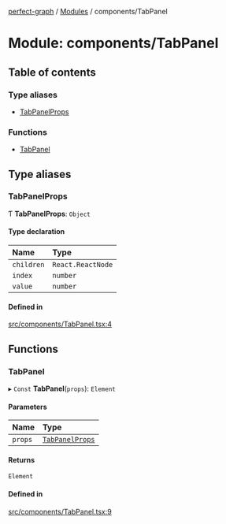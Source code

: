 [perfect-graph](../README.md) / [Modules](../modules.md) / components/TabPanel

# Module: components/TabPanel

## Table of contents

### Type aliases

- [TabPanelProps](components_TabPanel.md#tabpanelprops)

### Functions

- [TabPanel](components_TabPanel.md#tabpanel)

## Type aliases

### TabPanelProps

Ƭ **TabPanelProps**: `Object`

#### Type declaration

| Name | Type |
| :------ | :------ |
| `children` | `React.ReactNode` |
| `index` | `number` |
| `value` | `number` |

#### Defined in

[src/components/TabPanel.tsx:4](https://github.com/MaastrichtU-IDS/perfect-graph/blob/451d41e/src/components/TabPanel.tsx#L4)

## Functions

### TabPanel

▸ `Const` **TabPanel**(`props`): `Element`

#### Parameters

| Name | Type |
| :------ | :------ |
| `props` | [`TabPanelProps`](components_TabPanel.md#tabpanelprops) |

#### Returns

`Element`

#### Defined in

[src/components/TabPanel.tsx:9](https://github.com/MaastrichtU-IDS/perfect-graph/blob/451d41e/src/components/TabPanel.tsx#L9)
